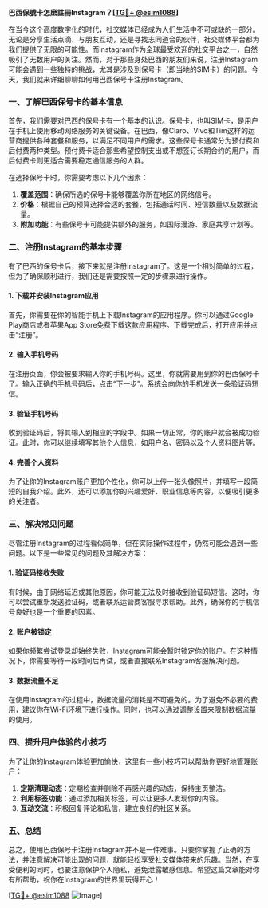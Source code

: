 **巴西保號卡怎麽註冊Instagram？[[TG💪+ @esim1088](https://t.me/s/esim1088)]**

在当今这个高度数字化的时代，社交媒体已经成为人们生活中不可或缺的一部分。无论是分享生活点滴、与朋友互动，还是寻找志同道合的伙伴，社交媒体平台都为我们提供了无限的可能性。而Instagram作为全球最受欢迎的社交平台之一，自然吸引了无数用户的关注。然而，对于那些身处巴西的朋友们来说，注册Instagram可能会遇到一些独特的挑战，尤其是涉及到保号卡（即当地的SIM卡）的问题。今天，我们就来详细聊聊如何用巴西保号卡注册Instagram。

### 一、了解巴西保号卡的基本信息

首先，我们需要对巴西的保号卡有一个基本的认识。保号卡，也叫SIM卡，是用户在手机上使用移动网络服务的关键设备。在巴西，像Claro、Vivo和Tim这样的运营商提供各种套餐和服务，以满足不同用户的需求。这些保号卡通常分为预付费和后付费两种类型。预付费卡适合那些希望控制支出或不想签订长期合约的用户，而后付费卡则更适合需要稳定通信服务的人群。

在选择保号卡时，你需要考虑以下几个因素：

1. **覆盖范围**：确保所选的保号卡能够覆盖你所在地区的网络信号。
2. **价格**：根据自己的预算选择合适的套餐，包括通话时间、短信数量以及数据流量。
3. **附加功能**：有些保号卡可能提供额外的服务，如国际漫游、家庭共享计划等。

### 二、注册Instagram的基本步骤

有了巴西的保号卡后，接下来就是注册Instagram了。这是一个相对简单的过程，但为了确保顺利进行，我们还是需要按照一定的步骤来进行操作。

#### 1. 下载并安装Instagram应用

首先，你需要在你的智能手机上下载Instagram的应用程序。你可以通过Google Play商店或者苹果App Store免费下载这款应用程序。下载完成后，打开应用并点击“注册”。

#### 2. 输入手机号码

在注册页面，你会被要求输入你的手机号码。这里，你就需要用到你的巴西保号卡了。输入正确的手机号码后，点击“下一步”。系统会向你的手机发送一条验证码短信。

#### 3. 验证手机号码

收到验证码后，将其输入到相应的字段中。如果一切正常，你的账户就会被成功验证。此时，你可以继续填写其他个人信息，如用户名、密码以及个人资料图片等。

#### 4. 完善个人资料

为了让你的Instagram账户更加个性化，你可以上传一张头像照片，并填写一段简短的自我介绍。此外，还可以添加你的兴趣爱好、职业信息等内容，以便吸引更多的关注者。

### 三、解决常见问题

尽管注册Instagram的过程看似简单，但在实际操作过程中，仍然可能会遇到一些问题。以下是一些常见的问题及其解决方案：

#### 1. 验证码接收失败

有时候，由于网络延迟或其他原因，你可能无法及时接收到验证码短信。这时，你可以尝试重新发送验证码，或者联系运营商客服寻求帮助。此外，确保你的手机信号良好也是一个重要的因素。

#### 2. 账户被锁定

如果你频繁尝试登录却始终失败，Instagram可能会暂时锁定你的账户。在这种情况下，你需要等待一段时间后再试，或者直接联系Instagram客服解决问题。

#### 3. 数据流量不足

在使用Instagram的过程中，数据流量的消耗是不可避免的。为了避免不必要的费用，建议你在Wi-Fi环境下进行操作。同时，也可以通过调整设置来限制数据流量的使用。

### 四、提升用户体验的小技巧

为了让你的Instagram体验更加愉快，这里有一些小技巧可以帮助你更好地管理账户：

1. **定期清理动态**：定期检查并删除不再感兴趣的动态，保持主页整洁。
2. **利用标签功能**：通过添加相关标签，可以让更多人发现你的内容。
3. **互动交流**：积极回复评论和私信，建立良好的社区关系。

### 五、总结

总之，使用巴西保号卡注册Instagram并不是一件难事。只要你掌握了正确的方法，并注意解决可能出现的问题，就能轻松享受社交媒体带来的乐趣。当然，在享受便利的同时，也要注意保护个人隐私，避免泄露敏感信息。希望这篇文章能对你有所帮助，祝你在Instagram的世界里玩得开心！

[[TG💪+ @esim1088](https://t.me/s/esim1088) ![Image](https://i.postimg.cc/4NQfJmqS/Snipaste-2025-05-13-00-14-12.png)]